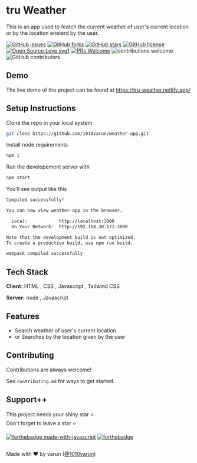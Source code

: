 # tru Weather

This is an app used to featch the current weather of user's current location or by the location eneterd by the user.

[![GitHub issues](https://img.shields.io/github/issues/1010varun/weather-app)](https://github.com/1010varun/weather-app/issues)
[![GitHub forks](https://img.shields.io/github/forks/1010varun/weather-app)](https://github.com/1010varun/weather-app/network)
[![GitHub stars](https://img.shields.io/github/stars/1010varun/weather-app)](https://github.com/1010varun/weather-app/stargazers)
[![GitHub license](https://img.shields.io/github/license/1010varun/weather-app)](https://github.com/1010varun/weather-app/blob/main/LICENSE)
[![Open Source Love svg1](https://badges.frapsoft.com/os/v1/open-source.svg?v=103)](https://github.com/ellerbrock/open-source-badges/) [![PRs Welcome](https://img.shields.io/badge/PRs-welcome-brightgreen.svg?style=flat-square)](http://makeapullrequest.com) ![contributions welcome](https://img.shields.io/static/v1.svg?label=Contributions&message=Welcome&color=0059b3&style=flat-square) ![GitHub contributors](https://img.shields.io/github/contributors-anon/RyanWalker277/HelpU) 
<br>


## Demo

The live demo of the project can be found at 
https://tru-weather.netlify.app/


## Setup Instructions

Clone the repo in your local system

```bash
git clone https://github.com/1010varun/weather-app.git
```
Install node requirements

```bash
npm i
```
Run the developement server with 

```bash
npm start
```
You'll see output like this
```bash
Compiled successfully!

You can now view weather-app in the browser.

  Local:            http://localhost:3000
  On Your Network:  http://192.168.30.171:3000

Note that the development build is not optimized.
To create a production build, use npm run build.

webpack compiled successfully
```
## Tech Stack

**Client:** HTML , CSS , Javascript , Tailwind CSS

**Server:** node , Javascript

## Features

- Search weather of user's current location
- or Searches by the location given by the user
## Contributing

Contributions are always welcome!

See `contributing.md` for ways to get started.

## Support++

This project needs your shiny star ⭐.   
Don't forget to leave a star ⭐️

[![forthebadge made-with-javascript](https://forthebadge.com/images/badges/made-with-javascript.svg)](https://www.javascript.com/)  [![forthebadge](https://forthebadge.com/images/badges/built-with-love.svg)](https://forthebadge.com)


##
Made with ❤ by varun ([@1010varun](https://github.com/1010varun))
